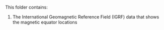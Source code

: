 This folder contains:

1. The International Geomagnetic Reference Field (IGRF) data that shows the magnetic equator locations


